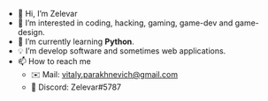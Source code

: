 - 👋 Hi, I’m Zelevar
- 👀 I’m interested in coding, hacking, gaming, game-dev and game-design.
- 🌱 I’m currently learning **Python**.
- 💡 Iʼm develop software and sometimes web applications. 
- 📫 How to reach me
  - ✉️ Mail: vitaly.parakhnevich@gmail.com
  - 💎 Discord: Zelevar#5787

<!---
Zelevar/Zelevar is a ✨ special ✨ repository because its `README.md` (this file) appears on your GitHub profile.
You can click the Preview link to take a look at your changes.
--->

